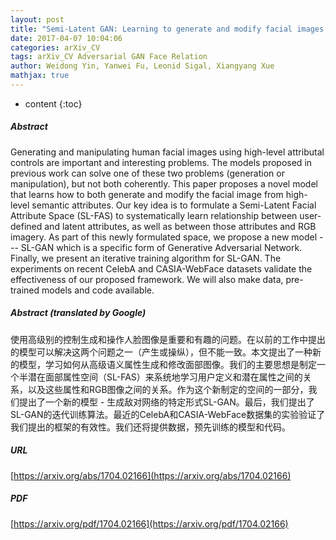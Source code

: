 ```yaml
---
layout: post
title: "Semi-Latent GAN: Learning to generate and modify facial images from attributes"
date: 2017-04-07 10:04:06
categories: arXiv_CV
tags: arXiv_CV Adversarial GAN Face Relation
author: Weidong Yin, Yanwei Fu, Leonid Sigal, Xiangyang Xue
mathjax: true
---
```


* content
{:toc}

##### Abstract
Generating and manipulating human facial images using high-level attributal controls are important and interesting problems. The models proposed in previous work can solve one of these two problems (generation or manipulation), but not both coherently. This paper proposes a novel model that learns how to both generate and modify the facial image from high-level semantic attributes. Our key idea is to formulate a Semi-Latent Facial Attribute Space (SL-FAS) to systematically learn relationship between user-defined and latent attributes, as well as between those attributes and RGB imagery. As part of this newly formulated space, we propose a new model --- SL-GAN which is a specific form of Generative Adversarial Network. Finally, we present an iterative training algorithm for SL-GAN. The experiments on recent CelebA and CASIA-WebFace datasets validate the effectiveness of our proposed framework. We will also make data, pre-trained models and code available.

##### Abstract (translated by Google)
使用高级别的控制生成和操作人脸图像是重要和有趣的问题。在以前的工作中提出的模型可以解决这两个问题之一（产生或操纵），但不能一致。本文提出了一种新的模型，学习如何从高级语义属性生成和修改面部图像。我们的主要思想是制定一个半潜在面部属性空间（SL-FAS）来系统地学习用户定义和潜在属性之间的关系，以及这些属性和RGB图像之间的关系。作为这个新制定的空间的一部分，我们提出了一个新的模型 - 生成敌对网络的特定形式SL-GAN。最后，我们提出了SL-GAN的迭代训练算法。最近的CelebA和CASIA-WebFace数据集的实验验证了我们提出的框架的有效性。我们还将提供数据，预先训练的模型和代码。

##### URL
[https://arxiv.org/abs/1704.02166](https://arxiv.org/abs/1704.02166)

##### PDF
[https://arxiv.org/pdf/1704.02166](https://arxiv.org/pdf/1704.02166)

